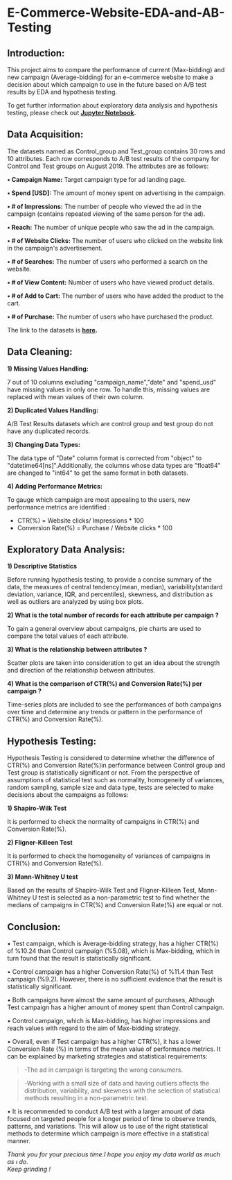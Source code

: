 # **E-Commerce-Website-EDA-and-AB-Testing**

## **Introduction:**

This project aims to compare the performance of current (Max-bidding) and new campaign (Average-bidding) for an e-commerce website to make a decision about which campaign to use in the future based on A/B test results by EDA and hypothesis testing.<br>

To get further information about exploratory data analysis and hypothesis testing, please check out **[Jupyter Notebook](https://github.com/ovgutunc/E-Commerce-Website-EDA-and-AB-Testing/blob/main/AB_test.ipynb).**  

## **Data Acquisition:**

The datasets named as Control_group and Test_group contains 30 rows and 10 attributes. Each row corresponds to A/B test results of the company for Control and Test groups on August 2019. The attributes are as follows:<br>

**• Campaign Name:** Target campaign type for ad landing page.<br>

**• Spend [USD]:** The amount of money spent on advertising in the campaign.<br>

**• # of Impressions:** The number of people who viewed the ad in the campaign (contains repeated viewing of the same person for the ad).<br>

**• Reach:** The number of unique people who saw the ad in the campaign.<br>

**• # of Website Clicks:** The number of users who clicked on the website link in the campaign's advertisement.<br>

**• # of Searches:** The number of users who performed a search on the website.<br>

**• # of View Content:** Number of users who have viewed product details.<br>

**• # of Add to Cart:** The number of users who have added the product to the cart.<br>

**• # of Purchase:** The number of users who have purchased the product.<br>

The link to the datasets is **[here](https://www.kaggle.com/datasets/ilkeryildiz/example-dataset-for-ab-test).**

## **Data Cleaning:**
**1)	Missing Values Handling:**<br />

7 out of 10 columns excluding "campaign_name","date" and "spend_usd" have missing values in only one row. To handle this, missing values are replaced with mean values of their own column.<br />

**2)	Duplicated Values Handling:**<br />

A/B Test Results datasets which are control group and test group do not have any duplicated records.<br />

**3)	Changing Data Types:**<br />

The data type of "Date" column format is corrected from "object" to "datetime64[ns]".Additionally, the columns whose data types are "float64" are changed to "int64" to get the same format in both datasets.

**4)	Adding Performance Metrics:**<br />

To gauge which campaign are most appealing to the users, new performance metrics are identified :

  - CTR(%) = Website clicks/ Impressions * 100
  - Conversion Rate(%) = Purchase / Website clicks * 100

## **Exploratory Data Analysis:**
**1) Descriptive Statistics**<br />

Before running hypothesis testing, to provide a concise summary of the data, the measures of central tendency(mean, median), variability(standard deviation, variance, IQR, and percentiles), skewness, and distribution as well as outliers are analyzed by using box plots.<br />

**2) What is the total number of records for each attribute per campaign ?**<br />

To gain a general overview about campaigns,  pie charts are used to compare the total values of each attribute.

**3) What is the relationship between attributes ?**<br />

Scatter plots are taken into consideration to get an idea about the strength and direction of the relationship between attributes.

**4) What is the comparison of CTR(%) and Conversion Rate(%) per campaign ?**<br />

Time-series plots are included to see the performances of both campaigns over time and determine any trends or pattern in the performance of CTR(%) and Conversion Rate(%).<br />

## **Hypothesis Testing:**

Hypothesis Testing is considered to determine whether the difference of CTR(%) and Conversion Rate(%)in performance between Control group and Test group is statistically significant or not.
From the perspective of assumptions of statistical test such as normality, homogeneity of variances, random sampling, sample size and data type, tests are selected to make decisions about the campaigns as follows:

**1) Shapiro-Wilk Test**<br />

It is performed to check the normality of campaigns in CTR(%) and Conversion Rate(%).

**2) Fligner-Killeen Test**<br />

It is performed to check the homogeneity of variances of campaigns in CTR(%) and Conversion Rate(%).

**3) Mann-Whitney U test**<br />

Based on the results of Shapiro-Wilk Test and Fligner-Killeen Test, Mann-Whitney U test is selected as a non-parametric test to find whether the medians of campaigns in CTR(%) and Conversion Rate(%) are equal or not.

## **Conclusion:**

• Test campaign, which is Average-bidding strategy, has a higher CTR(%) of %10.24 than Control campaign (%5.08), which is Max-bidding, which in turn found that the result is statistically significant.<br>

• Control campaign has a higher Conversion Rate(%) of %11.4 than Test campaign (%9.2). However, there is no sufficient evidence that the result is statistically significant.<br>

• Both campaigns have almost the same amount of purchases, Although Test campaign has a higher amount of money spent than Control campaign.<br>

• Control campaign, which is Max-bidding, has higher impressions and reach values with regard to the aim of Max-bidding strategy.<br>

• Overall, even if Test campaign has a higher CTR(%), it has a lower Conversion Rate (%) in terms of the mean value of performance metrics. It can be explained by marketing strategies and statistical requirements:<br>

>-The ad in campaign is targeting the wrong consumers.<br>

>-Working with a small size of data and having outliers affects the distribution, variability, and skewness with the selection of statistical methods resulting in a non-parametric test.<br>

• It is recommended to conduct A/B test with a larger amount of data focused on targeted people for a longer period of time to observe trends, patterns, and variations. This will allow us to use of the right statistical methods to determine which campaign is more effective in a statistical manner.<br>

_Thank you for your precious time.I hope you enjoy my data world as much as ı do._<br>
_Keep grinding !_<br>
